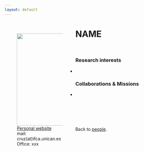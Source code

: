 ```yaml
---
layout: default
---
```




<p style="float: left; width: 30%; margin:40px"><img src="{{site.url}}/assets/imgs/People/name.jpg" style="width:224px;height:300px;"> <a href="https://">Personal website</a> <br> mail: cruz(at)ifca.unican.es <br> Office: xxx</p>

# NAME



<br>


### Research interests

-


### Collaborations & Missions

- 


<br>
<br>
<br>
<br>

Back to [people]({{site.url}}/people).
